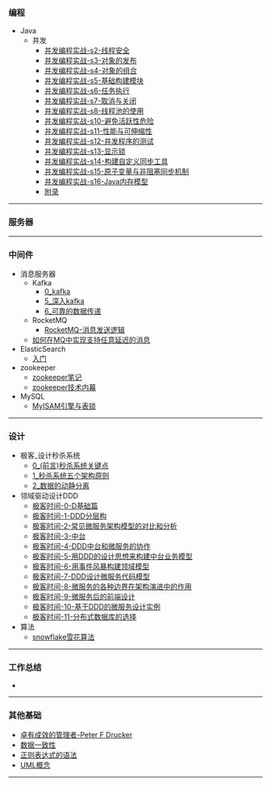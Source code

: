 ### 编程

- Java
    - 并发
      -  [并发编程实战-s2-线程安全](article/编程/JAVA/并发/并发编程实战-s2-线程安全.md) 
      -  [并发编程实战-s3-对象的发布](article/编程/JAVA/并发/并发编程实战-s3-对象的发布.md) 
      -  [并发编程实战-s4-对象的组合](article/编程/JAVA/并发/并发编程实战-s4-对象的组合.md) 
      -  [并发编程实战-s5-基础构建模块](article/编程/JAVA/并发/并发编程实战-s5-基础构建模块.md) 
      -  [并发编程实战-s6-任务执行](article/编程/JAVA/并发/并发编程实战-s6-任务执行.md) 
      -  [并发编程实战-s7-取消与关闭](article/编程/JAVA/并发/并发编程实战-s7-取消与关闭.md) 
      -  [并发编程实战-s8-线程池的使用](article/编程/JAVA/并发/并发编程实战-s8-线程池的使用.md) 
      -  [并发编程实战-s10-避免活跃性危险](article/编程/JAVA/并发/并发编程实战-s10-避免活跃性危险.md) 
      -  [并发编程实战-s11-性能与可伸缩性](article/编程/JAVA/并发/并发编程实战-s11-性能与可伸缩性.md) 
      -  [并发编程实战-s12-并发程序的测试](article/编程/JAVA/并发/并发编程实战-s12-并发程序的测试.md) 
      -  [并发编程实战-s13-显示锁](article/编程/JAVA/并发/并发编程实战-s13-显示锁.md) 
      -  [并发编程实战-s14-构建自定义同步工具](article/编程/JAVA/并发/并发编程实战-s14-构建自定义同步工具.md) 
      -  [并发编程实战-s15-原子变量与非阻塞同步机制](article/编程/JAVA/并发/并发编程实战-s15-原子变量与非阻塞同步机制.md) 
      -  [并发编程实战-s16-Java内存模型](article/编程/JAVA/并发/并发编程实战-s16-Java内存模型.md) 
      -  [附录](article/编程/JAVA/并发/附录.md) 

---

### 服务器

---

### 中间件
- 消息服务器
    - Kafka
        - [0_kafka](article/中间件/消息服务器/Kafka.md)
        - [5_深入kafka](article/中间件/消息服务器/5深入kafka.md)
        - [6_可靠的数据传递](article/中间件/消息服务器/6可靠的数据传递.md)
    - RocketMQ
        - [RocketMQ-消息发送逻辑](article/中间件/消息服务器/RocketMQ-消息发送逻辑.md)
    - [如何在MQ中实现支持任意延迟的消息](article/中间件/消息服务器/如何在MQ中实现支持任意延迟的消息.md)
- ElasticSearch
    - [入门](article/中间件/ElasticSearch/入门.md)
- zookeeper
    - [zookeeper笔记](article/中间件/zookeeper/zookeeper笔记.md)
    - [zookeeper技术内幕](article/中间件/zookeeper/zookeeper技术内幕.md)
- MySQL
    - [MyISAM引擎与表锁](article/中间件/mysql/MyISAM引擎与表锁.md)
---

### 设计
- 极客_设计秒杀系统
    - [0_(前言)秒杀系统关键点](article/设计/极客-设计秒杀系统/0前言-秒杀系统关键点.md)
    - [1_秒杀系统五个架构原则](/article/设计/极客-设计秒杀系统/1秒杀系统五个架构原则.md)
    - [2_数据的动静分离](article/设计/极客-设计秒杀系统/2数据的动静分离.md)
- 领域驱动设计DDD
    -  [极客时间-0-D基础篇](article/设计/DDD/极客时间-0-D基础篇.md) 
    -  [极客时间-1-DDD分层构](article/设计/DDD/极客时间-1-DDD分层构.md) 
    -  [极客时间-2-常见微服务架构模型的对比和分析](article/设计/DDD/极客时间-2-常见微服务架构模型的对比和分析.md) 
    -  [极客时间-3-中台](article/设计/DDD/极客时间-3-中台.md) 
    -  [极客时间-4-DDD中台和微服务的协作](article/设计/DDD/极客时间-4-DDD中台和微服务的协作.md) 
    -  [极客时间-5-用DDD的设计思想来构建中台业务模型](article/设计/DDD/极客时间-5-用DDD的设计思想来构建中台业务模型.md) 
    -  [极客时间-6-用事件风暴构建领域模型](article/设计/DDD/极客时间-6-用事件风暴构建领域模型.md) 
    -  [极客时间-7-DDD设计微服务代码模型](article/设计/DDD/极客时间-7-DDD设计微服务代码模型.md) 
    -  [极客时间-8-微服务的各种边界在架构演进中的作用](article/设计/DDD/极客时间-8-微服务的各种边界在架构演进中的作用.md) 
    -  [极客时间-9-微服务后的前端设计](article/设计/DDD/极客时间-9-微服务后的前端设计.md) 
    -  [极客时间-10-基于DDD的微服务设计实例](article/设计/DDD/极客时间-10-基于DDD的微服务设计实例.md) 
    -  [极客时间-11-分布式数据库的选择](article/设计/DDD/极客时间-11-分布式数据库的选择.md) 
- 算法
    - [snowflake雪花算法](article/设计/算法algarithm/snowflake雪花算法.md)

---

### 工作总结

- 

---

### 其他基础
- [卓有成效的管理者-Peter F Drucker](article/其他基础/卓有成效的管理者-Peter.F.Drucker.md)
- [数据一致性](article/其他基础/数据一致性.md)
- [正则表达式的语法](article/其他基础/正则表达式的语法.md)
- [UML概念](article/其他基础/UML概念.md)

---
